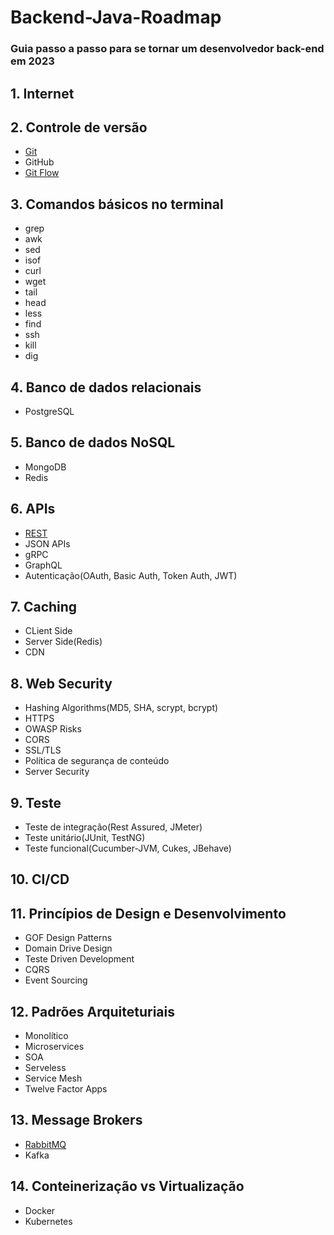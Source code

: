 # Backend-Java-Roadmap

### Guia passo a passo para se tornar um desenvolvedor back-end em 2023

## 1. Internet

## 2. Controle de versão
* [Git](https://alexribeiro.com.br/git-um-grande-aliado-71bbebba24e3)
* GitHub
* [Git Flow](https://medium.com/trainingcenter/utilizando-o-fluxo-git-flow-e63d5e0d5e04)

## 3. Comandos básicos no terminal
* grep
* awk
* sed
* isof
* curl
* wget
* tail
* head
* less
* find
* ssh
* kill
* dig

## 4. Banco de dados relacionais
* PostgreSQL


## 5. Banco de dados NoSQL
* MongoDB
* Redis

## 6. APIs
* [REST](https://medium.com/trainingcenter/introdu%C3%A7%C3%A3o-rest-7ec4cefd16c8)
* JSON APIs
* gRPC
* GraphQL
* Autenticação(OAuth, Basic Auth, Token Auth, JWT)

## 7. Caching
* CLient Side
* Server Side(Redis)
* CDN

## 8. Web Security
* Hashing Algorithms(MD5, SHA, scrypt, bcrypt)
* HTTPS
* OWASP Risks
* CORS
* SSL/TLS
* Política de segurança de conteúdo
* Server Security

## 9. Teste
* Teste de integração(Rest Assured, JMeter)
* Teste unitário(JUnit, TestNG)
* Teste funcional(Cucumber-JVM, Cukes, JBehave)

## 10. CI/CD

## 11. Princípios de Design e Desenvolvimento
* GOF Design Patterns
* Domain Drive Design
* Teste Driven Development
* CQRS
* Event Sourcing

## 12. Padrões Arquiteturiais
* Monolítico
* Microservices
* SOA
* Serveless
* Service Mesh
* Twelve Factor Apps

## 13. Message Brokers
* [RabbitMQ](https://william-reges1986.medium.com/iniciando-com-rabbitmq-89132fa8ef17)
* Kafka

## 14. Conteinerização vs Virtualização
* Docker
* Kubernetes


